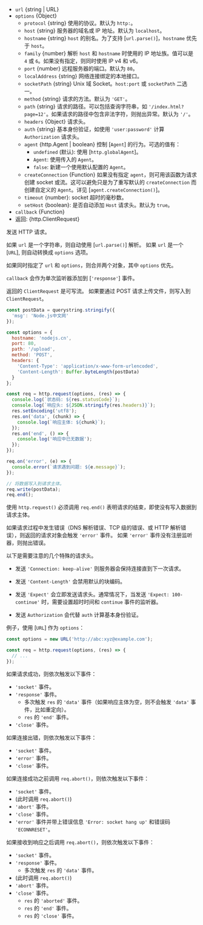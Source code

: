 <!-- YAML
added: v0.3.6
changes:
  - version: v10.9.0
    pr-url: https://github.com/nodejs/node/pull/21616
    description: The `url` parameter can now be passed along with a separate
                 `options` object.
  - version: v7.5.0
    pr-url: https://github.com/nodejs/node/pull/10638
    description: The `options` parameter can be a WHATWG `URL` object.
-->

* `url` {string | URL}
* `options` {Object}
  * `protocol` {string} 使用的协议。默认为 `http:`。
  * `host` {string} 服务器的域名或 IP 地址。默认为 `localhost`。
  * `hostname` {string} `host` 的别名。为了支持 [`url.parse()`]，`hostname` 优先于 `host`。
  * `family` {number} 解析 `host` 和 `hostname` 时使用的 IP 地址族。值可以是 `4` 或 `6`。如果没有指定，则同时使用 IP v4 和 v6。
  * `port` {number} 远程服务器的端口。默认为 `80`。
  * `localAddress` {string} 网络连接绑定的本地接口。
  * `socketPath` {string} Unix 域 Socket。`host:port` 或 `socketPath` 二选一。
  * `method` {string} 请求的方法。默认为 `'GET'`。
  * `path` {string} 请求的路径。可以包括查询字符串，如 `'/index.html?page=12'`。如果请求的路径中包含非法字符，则抛出异常。默认为 `'/'`。
  * `headers` {Object} 请求头。
  * `auth` {string} 基本身份验证，如使用 `'user:password'` 计算 `Authorization` 请求头。
  * `agent` {http.Agent | boolean} 控制 [`Agent`] 的行为。可选的值有：
    * `undefined` (默认): 使用 [`http.globalAgent`]。
    * `Agent`: 使用传入的 `Agent`。
    * `false`: 新建一个使用默认配置的 `Agent`。
  * `createConnection` {Function} 如果没有指定 `agent`，则可用该函数为请求创建 socket 或流。这可以避免只是为了重写默认的 `createConnection` 而创建自定义的 `Agent`。详见 [`agent.createConnection()`]。
  * `timeout` {number}: socket 超时的毫秒数。
  * `setHost` {boolean}: 是否自动添加 `Host` 请求头。默认为 `true`。
* `callback` {Function}
* 返回: {http.ClientRequest}

发送 HTTP 请求。

如果 `url` 是一个字符串，则自动使用 [`url.parse()`] 解析。
如果 `url` 是一个 [`URL`], 则自动转换成 `options` 选项。

如果同时指定了 `url` 和 `options`，则合并两个对象，其中 `options` 优先。

`callback` 会作为单次监听器添加到 [`'response'`] 事件。

返回的 `ClientRequest` 是可写流。
如果要通过 POST 请求上传文件，则写入到 `ClientRequest`。

```js
const postData = querystring.stringify({
  'msg': 'Node.js中文网'
});

const options = {
  hostname: 'nodejs.cn',
  port: 80,
  path: '/upload',
  method: 'POST',
  headers: {
    'Content-Type': 'application/x-www-form-urlencoded',
    'Content-Length': Buffer.byteLength(postData)
  }
};

const req = http.request(options, (res) => {
  console.log(`状态码: ${res.statusCode}`);
  console.log(`响应头: ${JSON.stringify(res.headers)}`);
  res.setEncoding('utf8');
  res.on('data', (chunk) => {
    console.log(`响应主体: ${chunk}`);
  });
  res.on('end', () => {
    console.log('响应中已无数据');
  });
});

req.on('error', (e) => {
  console.error(`请求遇到问题: ${e.message}`);
});

// 将数据写入到请求主体。
req.write(postData);
req.end();
```

使用 `http.request()` 必须调用 `req.end()` 表明请求的结束，即使没有写入数据到请求主体。

如果请求过程中发生错误（DNS 解析错误、TCP 级的错误、或 HTTP 解析错误），则返回的请求对象会触发 `'error'` 事件。
如果 `'error'` 事件没有注册监听器，则抛出错误。

以下是需要注意的几个特殊的请求头。

* 发送 `'Connection: keep-alive'` 则服务器会保持连接直到下一次请求。

* 发送 `'Content-Length'` 会禁用默认的块编码。

* 发送 `'Expect'` 会立即发送请求头。通常情况下，当发送 `'Expect: 100-continue'` 时，需要设置超时时间和 `continue` 事件的监听器。

* 发送 `Authorization` 会代替 `auth` 计算基本身份验证。

例子，使用 [`URL`] 作为 `options`：

```js
const options = new URL('http://abc:xyz@example.com');

const req = http.request(options, (res) => {
  // ...
});
```

如果请求成功，则依次触发以下事件：

* `'socket'` 事件。
* `'response'` 事件。
  * 多次触发 `res` 的 `'data'` 事件（如果响应主体为空，则不会触发 `'data'` 事件，比如重定向）。
  * `res` 的 `'end'` 事件。
* `'close'` 事件。

如果连接出错，则依次触发以下事件：

* `'socket'` 事件。
* `'error'` 事件。
* `'close'` 事件。

如果连接成功之前调用 `req.abort()`，则依次触发以下事件：

* `'socket'` 事件。
* (此时调用 `req.abort()`)
* `'abort'` 事件。
* `'close'` 事件。
* `'error'` 事件并带上错误信息 `'Error: socket hang up'` 和错误码 `'ECONNRESET'`。

如果接收到响应之后调用 `req.abort()`，则依次触发以下事件：

* `'socket'` 事件。
* `'response'` 事件。
  * 多次触发 `res` 的 `'data'` 事件。
* (此时调用 `req.abort()`)
* `'abort'` 事件。
* `'close'` 事件。
  * `res` 的 `'aborted'` 事件。
  * `res` 的 `'end'` 事件。
  * `res` 的 `'close'` 事件。


